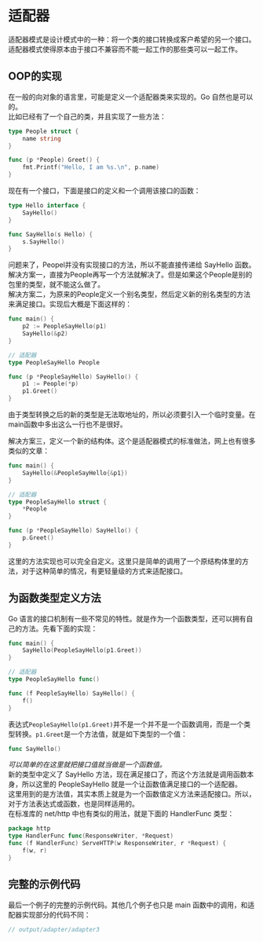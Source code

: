 # 适配器
适配器模式是设计模式中的一种：将一个类的接口转换成客户希望的另一个接口。适配器模式使得原本由于接口不兼容而不能一起工作的那些类可以一起工作。  

## OOP的实现
在一般的向对象的语言里，可能是定义一个适配器类来实现的。Go 自然也是可以的。  
比如已经有了一个自己的类，并且实现了一些方法：
```go
type People struct {
	name string
}

func (p *People) Greet() {
	fmt.Printf("Hello, I am %s.\n", p.name)
}
```

现在有一个接口，下面是接口的定义和一个调用该接口的函数：
```go
type Hello interface {
	SayHello()
}

func SayHello(s Hello) {
	s.SayHello()
}
```

问题来了，Peopel并没有实现接口的方法，所以不能直接传递给 SayHello 函数。  
解决方案一，直接为People再写一个方法就解决了。但是如果这个People是别的包里的类型，就不能这么做了。  
解决方案二，为原来的People定义一个别名类型，然后定义新的别名类型的方法来满足接口。实现后大概是下面这样的：
```go
func main() {
	p2 := PeopleSayHello(p1)
	SayHello(&p2)
}

// 适配器
type PeopleSayHello People

func (p *PeopleSayHello) SayHello() {
	p1 := People(*p)
	p1.Greet()
}
```
由于类型转换之后的新的类型是无法取地址的，所以必须要引入一个临时变量。在main函数中多出这么一行也不是很好。

解决方案三，定义一个新的结构体。这个是适配器模式的标准做法，网上也有很多类似的文章：
```go
func main() {
	SayHello(&PeopleSayHello{&p1})
}

// 适配器
type PeopleSayHello struct {
	*People
}

func (p *PeopleSayHello) SayHello() {
	p.Greet()
}
```
这里的方法实现也可以完全自定义。这里只是简单的调用了一个原结构体里的方法，对于这种简单的情况，有更轻量级的方式来适配接口。

## 为函数类型定义方法
Go 语言的接口机制有一些不常见的特性。就是作为一个函数类型，还可以拥有自己的方法。先看下面的实现：
```go
func main() {
	SayHello(PeopleSayHello(p1.Greet))
}

// 适配器
type PeopleSayHello func()

func (f PeopleSayHello) SayHello() {
	f()
}
```
表达式`PeopleSayHello(p1.Greet)`并不是一个并不是一个函数调用，而是一个类型转换。`p1.Greet`是一个方法值，就是如下类型的一个值：
```go
func SayHello()
```
*可以简单的在这里就把接口值就当做是一个函数值。*  
新的类型中定义了 SayHello 方法，现在满足接口了，而这个方法就是调用函数本身，所以这里的 PeopleSayHello 就是一个让函数值满足接口的一个适配器。  
这里用到的是方法值，其实本质上就是为一个函数值定义方法来适配接口。所以，对于方法表达式或函数，也是同样适用的。  
在标准库的 net\/http 中也有类似的用法，就是下面的 HandlerFunc 类型：
```go
package http
type HandlerFunc func(ResponseWriter, *Request)
func (f HandlerFunc) ServeHTTP(w ResponseWriter, r *Request) {
	f(w, r)
}
```

## 完整的示例代码
最后一个例子的完整的示例代码。其他几个例子也只是 main 函数中的调用，和适配器实现部分的代码不同：
```go
// output/adapter/adapter3
```